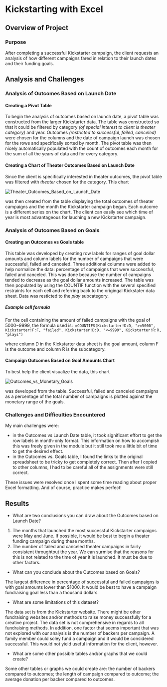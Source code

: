 # Kickstarting with Excel

## Overview of Project

### Purpose
After completing a successful Kickstarter campaign, the client requests an analysis of  how different campaigns fared in relation to their launch dates and their funding goals. 
## Analysis and Challenges

### Analysis of Outcomes Based on Launch Date
#### Creating a Pivot Table
To begin the analysis of outcomes based on launch date, a pivot table was constructed from the larger Kickstarter data. The table was constructed so that it could be filtered by category *(of special interest to client is theater category)* and year. Outcomes *(restricted to successful, failed, canceled)* were chosen for the columns and the date of campaign launch was chosen for the rows and specifically sorted by month. The pivot table was then nicely automatically populated with the count of outcomes each month for the sum of all the years of data and for every category. 
#### Creating a Chart of Theater Outcomes Based on Launch Date
Since the client is specifically interested in theater outcomes, the pivot table was filtered with *theater* chosen for the category. This chart

![Theater_Outcomes_Based_on_Launch_Date](https://github.com/smunsell07/kickstarter-analysis/Outcomes_Based_Launch_Date.png) 

was then created from the table displaying the total outcomes of theater campaigns and the month the Kickstarter campaign began. Each outcome is a different series on the chart. The client can easily see which time of year is most advantageous for lauching a new Kickstarter campaign.

### Analysis of Outcomes Based on Goals
#### Creating an Outcomes vs Goals table
This table was developed by creating row labels for ranges of goal dollar amounts and column labels for the number of campaigns that were successful, failed and canceled. Three additional columns were added to help normalize the data: percentage of campaigns that were successful, failed and canceled. This was done because the number of campaigns tended to decrease as the goal dollar amounts increased. The table was then populated by using the COUNTIF function with the several specified restraints for each cell and referring back to the origingal Kickstater data sheet. Data was resticted to the *play* subcategory.
##### Example cell formula 
For the cell containing the amount of failed campaigns with the goal of $5000-$9999, the formula used is:```
=COUNTIFS(Kickstarter!D:D, ">=5000", Kickstarter!F:F, "failed", Kickstarter!D:D, "<=9999", Kickstarter!R:R, "plays")```

where column D in the Kickstarter data sheet is the goal amount, column F is the outcome and column R is the subcategory.

#### Campaign Outcomes Based on Goal Amounts Chart
To best help the client visualize the data, this chart

![Outcomes_vs_Monetary_Goals](https://github.com/smunsell07/kickstarter-analysis/Outcomes_vs_Goals.png) 

was developed from the table. Successful, failed and canceled campaigns as a percentage of the total number of campaigns is plotted against the monetary range of the goals. 

### Challenges and Difficulties Encountered
My main challenges were:
* in the Outcomes vs Launch Date table, it took significant effort to get the row labels in month-only format. This information on how to accompish this was freely given in the module but it still took me a little bit of time to get the desired effect. 
* in the Outcomes vs. Goals table, I found the links to the original spreadsheet to be tricky to get completely correct. Then after I copied to other columns, I had to be careful all of the assignments were still correct. 

These issues were resolved once I spent some time reading about proper Excel formatting. And of course, practice makes perfect!

## Results

- What are two conclusions you can draw about the Outcomes based on Launch Date?
1. The months that launched the most successful Kickstarter campaigns were May and June. If possible, it would be best to begin a theater funding campaign during these months.
2. The number of failed and canceled theater campaigns in fairly consistent throughtout the year. We can surmise that the reasons for this is not related to the time of year it is launched. It must be due to other factors.

- What can you conclude about the Outcomes based on Goals?

The largest difference in percentage of successful and failed campaigns is with goal amounts lower than $1000. It would be best to have a campaign fundraising goal less than a thousand dollars.

- What are some limitations of this dataset?

The data set is from the Kickstarter website. There might be other fundraising websites and/or methods to raise money successfully for a creative project. The data set is not comprehensive in regards to all fundraising methods. In addition, one factor that seems important that was not explored with our analysis is the number of backers per campaign. A family member could soley fund a campaign and it would be considered successful. This would not yield useful information for the client, however.

- What are some other possible tables and/or graphs that we could create?

Some other tables or graphs we could create are: the number of backers compared to outcomes; the length of campaign compared to outcome; the average donation per backer compared to outcomes.

